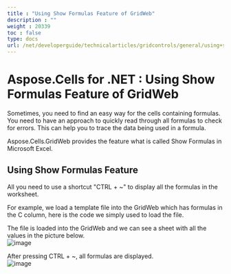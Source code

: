 ```yaml
---
title : "Using Show Formulas Feature of GridWeb" 
description : "" 
weight : 20339 
toc : false
type: docs
url: /net/developerguide/technicalarticles/gridcontrols/general/using+show+formulas+feature+of+gridweb/
---
```


# Aspose.Cells for .NET : Using Show Formulas Feature of GridWeb


Sometimes, you need to find an easy way for the cells containing formulas. You need to have an approach to quickly read through all formulas to check for errors. This can help you to trace the data being used in a formula.

Aspose.Cells.GridWeb provides the feature what is called Show Formulas in Microsoft Excel.

## Using Show Formulas Feature

All you need to use a shortcut "CTRL + ~" to display all the formulas in the worksheet.

For example, we load a template file into the GridWeb which has formulas in the C column, here is the code we simply used to load the file.

The file is loaded into the GridWeb and we can see a sheet with all the values in the picture below.  
![image](https://docs2.aspose.com/cells/net/attachments/5013557/5115165.png)

After pressing CTRL + ~, all formulas are displayed.  
![image](https://docs2.aspose.com/cells/net/attachments/5013557/5115166.png)

